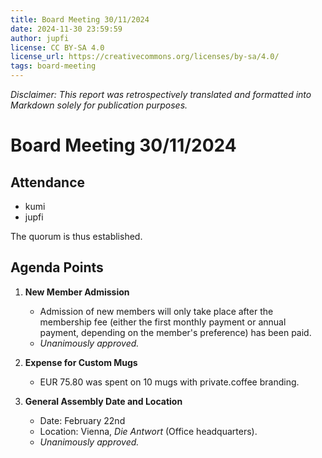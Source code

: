 ```yaml
---
title: Board Meeting 30/11/2024
date: 2024-11-30 23:59:59
author: jupfi
license: CC BY-SA 4.0
license_url: https://creativecommons.org/licenses/by-sa/4.0/
tags: board-meeting
---
```


_Disclaimer: This report was retrospectively translated and formatted into Markdown solely for publication purposes._

# Board Meeting 30/11/2024

## Attendance  

- kumi  
- jupfi  

The quorum is thus established.

## Agenda Points  

1. **New Member Admission**  
   - Admission of new members will only take place after the membership fee (either the first monthly payment or annual payment, depending on the member's preference) has been paid.  
   - _Unanimously approved._  

2. **Expense for Custom Mugs**  
   - EUR 75.80 was spent on 10 mugs with private.coffee branding.  

3. **General Assembly Date and Location**  
   - Date: February 22nd  
   - Location: Vienna, _Die Antwort_ (Office headquarters).  
   - _Unanimously approved._
